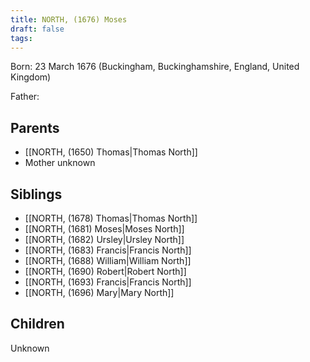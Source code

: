 ```yaml
---
title: NORTH, (1676) Moses
draft: false
tags:
---
```

Born: 23 March 1676 (Buckingham, Buckinghamshire, England, United Kingdom)

Father: 

## Parents
- [[NORTH, (1650) Thomas|Thomas North]]
- Mother unknown

## Siblings
- [[NORTH, (1678) Thomas|Thomas North]]
- [[NORTH, (1681) Moses|Moses North]]
- [[NORTH, (1682) Ursley|Ursley North]]
- [[NORTH, (1683) Francis|Francis North]]
- [[NORTH, (1688) William|William North]]
- [[NORTH, (1690) Robert|Robert North]]
- [[NORTH, (1693) Francis|Francis North]]
- [[NORTH, (1696) Mary|Mary North]]

## Children
Unknown